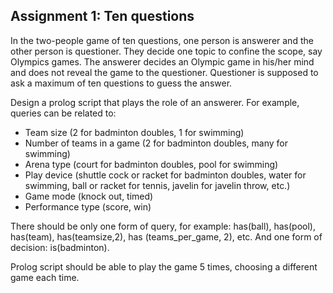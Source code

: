 ## Assignment 1: Ten questions
In the two-people game of ten questions, one person is answerer and the other person is questioner. They decide one topic to confine the scope, say Olympics games. The answerer decides an Olympic game in his/her mind and does not reveal the game to the questioner. Questioner is supposed to ask a maximum of ten questions to guess the answer.

Design a prolog script that plays the role of an answerer. For example, queries can be related to:

* Team size (2 for badminton doubles, 1 for swimming)
* Number of teams in a game (2 for badminton doubles, many for swimming)
* Arena type (court for badminton doubles, pool for swimming)
* Play device (shuttle cock or racket for badminton doubles, water for swimming, ball or racket for tennis, javelin for javelin throw, etc.)
* Game mode (knock out, timed)
* Performance type (score, win)

There should be only one form of query, for example: has(ball), has(pool), has(team), has(teamsize,2), has (teams_per_game, 2), etc. And one form of decision: is(badminton).

Prolog script should be able to play the game 5 times, choosing a different game each time.